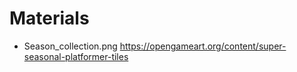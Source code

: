 # Materials

- Season_collection.png 
  https://opengameart.org/content/super-seasonal-platformer-tiles
